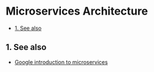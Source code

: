 # Microservices Architecture

- [1. See also](#1-see-also)

## 1. See also

- [Google introduction to microservices](https://cloud.google.com/architecture/microservices-architecture-introduction?hl=en)
